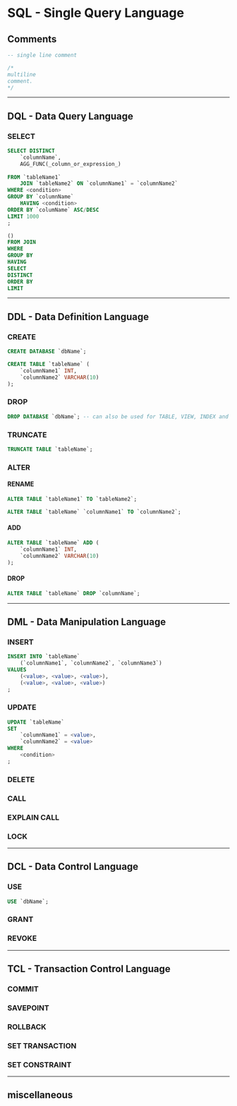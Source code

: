 <!-- 
https://www.freecodecamp.org/news/learn-sql-in-10-minutes/
https://www.sqltutorial.org/sql-cheat-sheet/
https://www.programiz.com/sql/data-types
https://www.scaler.com/topics/ddl-dml-dcl/
 -->
 
# SQL - Single Query Language

## Comments

```sql
-- single line comment
```

```sql
/*
multiline 
comment.
*/
```

---
## DQL - Data Query Language

### SELECT

```sql
SELECT DISTINCT 
	`columnName`,
	AGG_FUNC(_column_or_expression_)
	
FROM `tableName1`
	JOIN `tableName2` ON `columnName1` = `columnName2`
WHERE <condition>
GROUP BY `columnName`
	HAVING <condition>
ORDER BY `columName` ASC/DESC 
LIMIT 1000
;
```

```sql
()
FROM JOIN
WHERE
GROUP BY
HAVING
SELECT
DISTINCT
ORDER BY
LIMIT
```
---
## DDL - Data Definition Language

### CREATE
```sql
CREATE DATABASE `dbName`;
```

```sql
CREATE TABLE `tableName` (
    `columnName1` INT,
    `columnName2` VARCHAR(10)
);
```

### DROP
```sql
DROP DATABASE `dbName`; -- can also be used for TABLE, VIEW, INDEX and TRIGGER
```

### TRUNCATE
```sql
TRUNCATE TABLE `tableName`;
```

### ALTER

#### RENAME
```sql
ALTER TABLE `tableName1` TO `tableName2`;

ALTER TABLE `tableName` `columnName1` TO `columnName2`;
```

#### ADD
```sql
ALTER TABLE `tableName` ADD (
    `columnName1` INT,
    `columnName2` VARCHAR(10)
);
```

#### DROP
```sql
ALTER TABLE `tableName` DROP `columnName`;
```

---
## DML - Data Manipulation Language
### INSERT

```sql
INSERT INTO `tableName` 
	(`columnName1`, `columnName2`, `columnName3`)
VALUES
	(<value>, <value>, <value>),
	(<value>, <value>, <value>)
;
```
### UPDATE

```sql
UPDATE `tableName` 
SET 
	`columnName1` = <value>, 
	`columnName2` = <value>
WHERE
	<condition>
;
```
### DELETE
### CALL
### EXPLAIN CALL
### LOCK

---
## DCL - Data Control Language

### USE
```sql
USE `dbName`;
```
### GRANT
### REVOKE

---
## TCL - Transaction Control Language

### COMMIT
### SAVEPOINT
### ROLLBACK
### SET TRANSACTION
### SET CONSTRAINT

---
## miscellaneous

